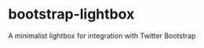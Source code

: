 bootstrap-lightbox
==================

A minimalist lightbox for integration with Twitter Bootstrap

